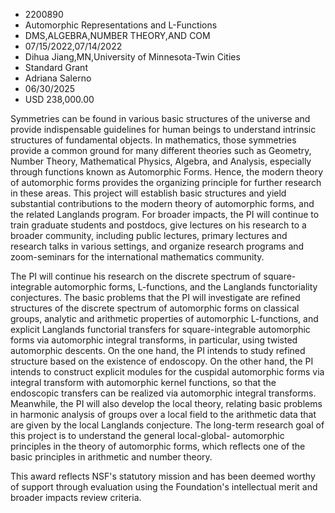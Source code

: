 
* 2200890
* Automorphic Representations and L-Functions
* DMS,ALGEBRA,NUMBER THEORY,AND COM
* 07/15/2022,07/14/2022
* Dihua Jiang,MN,University of Minnesota-Twin Cities
* Standard Grant
* Adriana Salerno
* 06/30/2025
* USD 238,000.00

Symmetries can be found in various basic structures of the universe and provide
indispensable guidelines for human beings to understand intrinsic structures of
fundamental objects. In mathematics, those symmetries provide a common ground
for many different theories such as Geometry, Number Theory, Mathematical
Physics, Algebra, and Analysis, especially through functions known as
Automorphic Forms. Hence, the modern theory of automorphic forms provides the
organizing principle for further research in these areas. This project will
establish basic structures and yield substantial contributions to the modern
theory of automorphic forms, and the related Langlands program. For broader
impacts, the PI will continue to train graduate students and postdocs, give
lectures on his research to a broader community, including public lectures,
primary lectures and research talks in various settings, and organize research
programs and zoom-seminars for the international mathematics community.

The PI will continue his research on the discrete spectrum of square-integrable
automorphic forms, L-functions, and the Langlands functoriality conjectures. The
basic problems that the PI will investigate are refined structures of the
discrete spectrum of automorphic forms on classical groups, analytic and
arithmetic properties of automorphic L-functions, and explicit Langlands
functorial transfers for square-integrable automorphic forms via automorphic
integral transforms, in particular, using twisted automorphic descents. On the
one hand, the PI intends to study refined structure based on the existence of
endoscopy. On the other hand, the PI intends to construct explicit modules for
the cuspidal automorphic forms via integral transform with automorphic kernel
functions, so that the endoscopic transfers can be realized via automorphic
integral transforms. Meanwhile, the PI will also develop the local theory,
relating basic problems in harmonic analysis of groups over a local field to the
arithmetic data that are given by the local Langlands conjecture. The long-term
research goal of this project is to understand the general local-global-
automorphic principles in the theory of automorphic forms, which reflects one of
the basic principles in arithmetic and number theory.

This award reflects NSF's statutory mission and has been deemed worthy of
support through evaluation using the Foundation's intellectual merit and broader
impacts review criteria.
